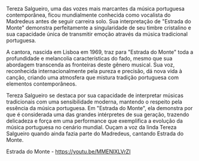 Tereza Salgueiro, uma das vozes mais marcantes da música portuguesa contemporânea, ficou mundialmente conhecida como vocalista do Madredeus antes de seguir carreira solo. Sua interpretação de "Estrada do Monte" demonstra perfeitamente a singularidade de seu timbre cristalino e sua capacidade única de transmitir emoção através da música tradicional portuguesa.

A cantora, nascida em Lisboa em 1969, traz para "Estrada do Monte" toda a profundidade e melancolia características do fado, mesmo que sua abordagem transcenda as fronteiras deste gênero musical. Sua voz, reconhecida internacionalmente pela pureza e precisão, dá nova vida à canção, criando uma atmosfera que mistura tradição portuguesa com elementos contemporâneos.

Tereza Salgueiro se destaca por sua capacidade de interpretar músicas tradicionais com uma sensibilidade moderna, mantendo o respeito pela essência da música portuguesa. Em "Estrada do Monte", ela demonstra por que é considerada uma das grandes intérpretes de sua geração, trazendo delicadeza e força em uma performance que exemplifica a evolução da música portuguesa no cenário mundial. Ouçam  a voz da linda Tereza Salgueiro quando ainda fazia parte do Madredeus, cantando  Estrada do Monte. 

Estrada do Monte - https://youtu.be/MMENlXLVrZI
